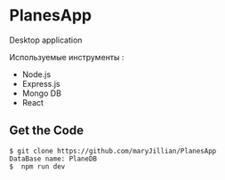 # PlanesApp
Desktop application

Используемые инструменты :
 - Node.js
 - Express.js
 - Mongo DB
 - React

## Get the Code

```
$ git clone https://github.com/maryJillian/PlanesApp
DataBase name: PlaneDB
$  npm run dev
```
